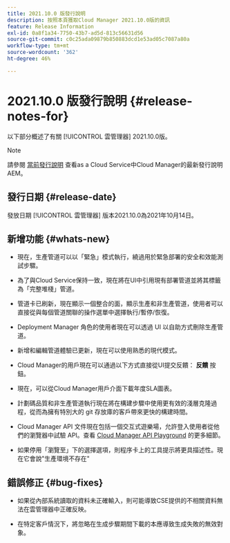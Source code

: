 ```yaml
---
title: 2021.10.0 版發行說明
description: 按照本頁獲取Cloud Manager 2021.10.0版的資訊
feature: Release Information
exl-id: 0a8f1a34-7750-43b7-ad5d-813c56631d56
source-git-commit: c0c25ada09879b850883dcd1e53ad05c7087a80a
workflow-type: tm+mt
source-wordcount: '362'
ht-degree: 46%

---
```


# 2021.10.0 版發行說明 {#release-notes-for}

以下部分概述了有關 [!UICONTROL 雲管理器] 2021.10.0版。

>[!NOTE]
>請參閱 [當前發行說明](https://experienceleague.adobe.com/docs/experience-manager-cloud-service/onboarding/getting-access/release-notes-cloud-manager/release-notes-cm-current.html?lang=en#getting-access) 查看as a Cloud Service中Cloud Manager的最新發行說明AEM。

## 發行日期 {#release-date}

發放日期 [!UICONTROL 雲管理器] 版本2021.10.0為2021年10月14日。

## 新增功能 {#whats-new}

* 現在，生產管道可以以「緊急」模式執行，繞過用於緊急部署的安全和效能測試步驟。

* 為了與Cloud Service保持一致，現在將在UI中引用現有部署管道並將其標籤為「完整堆棧」管道。

* 管道卡已刷新，現在顯示一個整合的面，顯示生產和非生產管道，使用者可以直接從與每個管道關聯的操作選單中選擇執行/暫停/恢復。

* Deployment Manager 角色的使用者現在可以透過 UI 以自助方式刪除生產管道。

* 新增和編輯管道體驗已更新，現在可以使用熟悉的現代模式。

* Cloud Manager的用戶現在可以通過以下方式直接從UI提交反饋： **反饋** 按鈕。

* 現在，可以從Cloud Manager用戶介面下載年度SLA圖表。

* 計劃碼品質和非生產管道執行現在將在構建步驟中使用更有效的淺層克隆過程，從而為擁有特別大的 git 存放庫的客戶帶來更快的構建時間。

* Cloud Manager API 文件現在包括一個交互式遊樂場，允許登入使用者從他們的瀏覽器中試驗 API。查看 [Cloud Manager API Playground](https://www.adobe.io/experience-cloud/cloud-manager/reference/playground/) 的更多細節。

* 如果停用「瀏覽至」下的選擇選項，則程序卡上的工具提示將更具描述性。現在它會說&quot;生產環境不存在&quot;


## 錯誤修正 {#bug-fixes}

* 如果從內部系統讀取的資料未正確輸入，則可能導致CSE提供的不相關資料無法在雲管理器中正確反映。

* 在特定客戶情況下，將忽略在生成步驟期間下載的本應導致生成失敗的無效對象。
